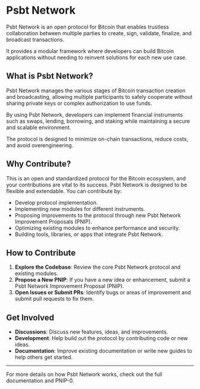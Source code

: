 # Psbt Network

Psbt Network is an open protocol for Bitcoin that enables trustless collaboration between multiple parties to create, sign, validate, finalize, and broadcast transactions.

It provides a modular framework where developers can build Bitcoin applications without needing to reinvent solutions for each new use case.

## What is Psbt Network?

Psbt Network manages the various stages of Bitcoin transaction creation and broadcasting, allowing multiple participants to safely cooperate without sharing private keys or complex authorization to use funds.

By using Psbt Network, developers can implement financial instruments such as swaps, lending, borrowing, and staking while maintaining a secure and scalable environment.

The protocol is designed to minimize on-chain transactions, reduce costs, and avoid overengineering.

## Why Contribute?

This is an open and standardized protocol for the Bitcoin ecosystem, and your contributions are vital to its success. Psbt Network is designed to be flexible and extendable. You can contribute by:

- Develop protocol implementation.
- Implementing new modules for different instruments.
- Proposing improvements to the protocol through new Psbt Network Improvement Proposals (PNIP).
- Optimizing existing modules to enhance performance and security.
- Building tools, libraries, or apps that integrate Psbt Network.

## How to Contribute

1. **Explore the Codebase**: Review the core Psbt Network protocol and existing modules.
2. **Propose a New PNIP**: If you have a new idea or enhancement, submit a Psbt Network Improvement Proposal (PNIP).
3. **Open Issues or Submit PRs**: Identify bugs or areas of improvement and submit pull requests to fix them.

## Get Involved

- **Discussions**: Discuss new features, ideas, and improvements.
- **Development**: Help build out the protocol by contributing code or new ideas.
- **Documentation**: Improve existing documentation or write new guides to help others get started.

---

For more details on how Psbt Network works, check out the full documentation and PNIP-0.

